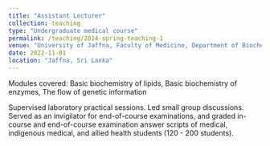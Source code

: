 ```yaml
---
title: "Assistant Lecturer"
collection: teaching
type: "Undergraduate medical course"
permalink: /teaching/2014-spring-teaching-1
venue: "University of Jaffna, Faculty of Medicine, Department of Biochemistry"
date: 2022-11-01
location: "Jaffna, Sri Lanka"
---
```


Modules covered: 
Basic biochemistry of lipids, Basic biochemistry of enzymes, The flow of genetic information

Supervised laboratory practical sessions. 
Led small group discussions. 
Served as an invigilator for end-of-course examinations, and graded in-course and end-of-course examination answer scripts of medical, indigenous medical, and allied health students (120 - 200 students).